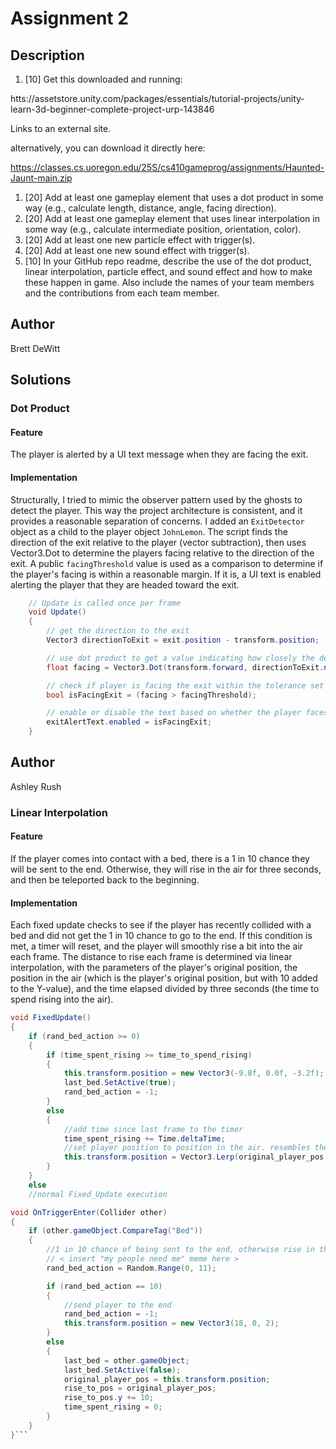 # Assignment 2

## Description
1. [10] Get this downloaded and running:

htts://assetstore.unity.com/packages/essentials/tutorial-projects/unity-learn-3d-beginner-complete-project-urp-143846

Links to an external site.

alternatively, you can download it directly here:

https://classes.cs.uoregon.edu/25S/cs410gameprog/assignments/Haunted-Jaunt-main.zip

1. [20] Add at least one gameplay element that uses a dot product in some way (e.g., calculate length, distance, angle, facing direction).
1. [20] Add at least one gameplay element that uses linear interpolation in some way (e.g., calculate intermediate position, orientation, color).
1. [20] Add at least one new particle effect with trigger(s).
1. [20] Add at least one new sound effect with trigger(s).
1. [10] In your GitHub repo readme, describe the use of the dot product, linear interpolation, particle effect, and sound effect and how to make these happen in game. Also include the names of your team members and the contributions from each team member.


## Author

Brett DeWitt

## Solutions

### Dot Product

#### Feature

The player is alerted by a UI text message when they are facing the exit.

#### Implementation

Structurally, I tried to mimic the observer pattern used by the ghosts to detect the player. This way the project architecture is consistent, and it provides a reasonable separation of concerns. I added an `ExitDetector` object as a child to the player object `JohnLemon`. The script finds the direction of the exit relative to the player (vector subtraction), then uses Vector3.Dot to determine the players facing relative to the direction of the exit. A public `facingThreshold` value is used as a comparison to determine if the player's facing is within a reasonable margin. If it is, a UI text is enabled alerting the player that they are headed toward the exit.

```c#
    // Update is called once per frame
    void Update()
    {
        // get the direction to the exit
        Vector3 directionToExit = exit.position - transform.position;

        // use dot product to get a value indicating how closely the detector is facing the exit direction
        float facing = Vector3.Dot(transform.forward, directionToExit.normalized);

        // check if player is facing the exit within the tolerance set by the threshold
        bool isFacingExit = (facing > facingThreshold);

        // enable or disable the text based on whether the player faces the exit
        exitAlertText.enabled = isFacingExit;
    }
```

## Author

Ashley Rush

### Linear Interpolation

#### Feature

If the player comes into contact with a bed, there is a 1 in 10 chance they will be sent to the end. Otherwise, they will rise in the air for three seconds, and then be teleported back to the beginning.

#### Implementation

Each fixed update checks to see if the player has recently collided with a bed and did not get the 1 in 10 chance to go to the end. If this condition is met, a timer will reset, and the player will smoothly rise a bit into the air each frame. The distance to rise each frame is determined via linear interpolation, with the parameters of the player's original position, the position in the air (which is the player's original position, but with 10 added to the Y-value), and the time elapsed divided by three seconds (the time to spend rising into the air).

```c#
void FixedUpdate()
{
    if (rand_bed_action >= 0)
    {
        if (time_spent_rising >= time_to_spend_rising)
        {
            this.transform.position = new Vector3(-9.8f, 0.0f, -3.2f);
            last_bed.SetActive(true);
            rand_bed_action = -1;
        }
        else
        {
            //add time since last frame to the timer
            time_spent_rising += Time.deltaTime;
            //set player position to position in the air. resembles the "my people need me" meme
            this.transform.position = Vector3.Lerp(original_player_pos, rise_to_pos, time_spent_rising / time_to_spend_rising);
        }
    }
    else
	//normal Fixed_Update execution

```
```c#
void OnTriggerEnter(Collider other)
{
    if (other.gameObject.CompareTag("Bed"))
    {
        //1 in 10 chance of being sent to the end, otherwise rise in the air and teleport to the start
        // < insert "my people need me" meme here >
        rand_bed_action = Random.Range(0, 11);

        if (rand_bed_action == 10)
        {
            //send player to the end
            rand_bed_action = -1;
            this.transform.position = new Vector3(18, 0, 2);
        }
        else
        {
            last_bed = other.gameObject;
            last_bed.SetActive(false);
            original_player_pos = this.transform.position;
            rise_to_pos = original_player_pos;
            rise_to_pos.y += 10;
            time_spent_rising = 0;
        }
    }
}```